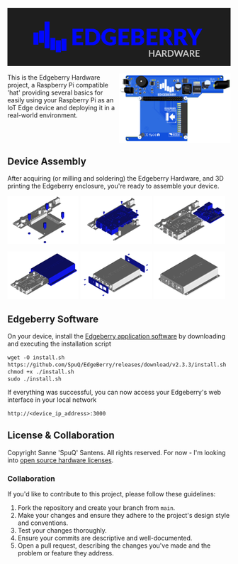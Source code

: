 ![Edgeberry banner](documentation/Edgeberry_banner.png)

<img src="documentation/Edgeberry_rendering.png" align="right" width="50%"/>
This is the Edgeberry Hardware project, a Raspberry Pi compatible 'hat' providing several basics for easily using your Raspberry Pi as an IoT Edge device and deploying it in a real-world environment.

<br clear="right"/>

## Device Assembly
After acquiring (or milling and soldering) the Edgeberry Hardware, and 3D printing the Edgeberry enclosure, you're ready to assemble your device.

<p float="left">
  <img src="documentation/Edgeberry_assembly_1.png" width="32%" />
  <img src="documentation/Edgeberry_assembly_2.png" width="32%" />
  <img src="documentation/Edgeberry_assembly_3.png" width="32%" />
</p>
<p float="left">
</p>
<p float="left">
  <img src="documentation/Edgeberry_assembly_4.png" width="32%" />
  <img src="documentation/Edgeberry_assembly_5.png" width="32%" />
  <img src="documentation/Edgeberry_assembly_6.png" width="32%" />
</p>

## Edgeberry Software
On your device, install the [Edgeberry application software](https://github.com/SpuQ/EdgeBerry/) by downloading and executing the installation script
```
wget -O install.sh https://github.com/SpuQ/EdgeBerry/releases/download/v2.3.3/install.sh
chmod +x ./install.sh
sudo ./install.sh
```
If everything was successful, you can now access your Edgeberry's web interface in your local network
```
http://<device_ip_address>:3000
```

## License & Collaboration
Copyright Sanne 'SpuQ' Santens. All rights reserved. For now - I'm looking into [open source hardware licenses](https://www.oshwa.org/).

### Collaboration

If you'd like to contribute to this project, please follow these guidelines:
1. Fork the repository and create your branch from `main`.
2. Make your changes and ensure they adhere to the project's design style and conventions.
3. Test your changes thoroughly.
4. Ensure your commits are descriptive and well-documented.
5. Open a pull request, describing the changes you've made and the problem or feature they address.